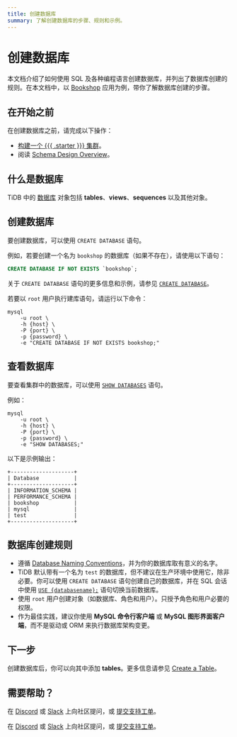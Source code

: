```yaml
---
title: 创建数据库
summary: 了解创建数据库的步骤、规则和示例。
---
```


# 创建数据库

本文档介绍了如何使用 SQL 及各种编程语言创建数据库，并列出了数据库创建的规则。在本文档中，以 [Bookshop](/develop/dev-guide-bookshop-schema-design.md) 应用为例，带你了解数据库创建的步骤。

## 在开始之前

在创建数据库之前，请完成以下操作：

- [构建一个 {{{ .starter }}} 集群](/develop/dev-guide-build-cluster-in-cloud.md)。
- 阅读 [Schema Design Overview](/develop/dev-guide-schema-design-overview.md)。

## 什么是数据库

TiDB 中的 [数据库](/develop/dev-guide-schema-design-overview.md) 对象包括 **tables**、**views**、**sequences** 以及其他对象。

## 创建数据库

要创建数据库，可以使用 `CREATE DATABASE` 语句。

例如，若要创建一个名为 `bookshop` 的数据库（如果不存在），请使用以下语句：

```sql
CREATE DATABASE IF NOT EXISTS `bookshop`;
```

关于 `CREATE DATABASE` 语句的更多信息和示例，请参见 [`CREATE DATABASE`](/sql-statements/sql-statement-create-database.md)。

若要以 `root` 用户执行建库语句，请运行以下命令：

```shell
mysql
    -u root \
    -h {host} \
    -P {port} \
    -p {password} \
    -e "CREATE DATABASE IF NOT EXISTS bookshop;"
```

## 查看数据库

要查看集群中的数据库，可以使用 [`SHOW DATABASES`](/sql-statements/sql-statement-show-databases.md) 语句。

例如：

```shell
mysql
    -u root \
    -h {host} \
    -P {port} \
    -p {password} \
    -e "SHOW DATABASES;"
```

以下是示例输出：

```
+--------------------+
| Database           |
+--------------------+
| INFORMATION_SCHEMA |
| PERFORMANCE_SCHEMA |
| bookshop           |
| mysql              |
| test               |
+--------------------+
```

## 数据库创建规则

- 遵循 [Database Naming Conventions](/develop/dev-guide-object-naming-guidelines.md)，并为你的数据库取有意义的名字。
- TiDB 默认带有一个名为 `test` 的数据库，但不建议在生产环境中使用它，除非必要。你可以使用 `CREATE DATABASE` 语句创建自己的数据库，并在 SQL 会话中使用 [`USE {databasename};`](/sql-statements/sql-statement-use.md) 语句切换当前数据库。
- 使用 `root` 用户创建对象（如数据库、角色和用户）。只授予角色和用户必要的权限。
- 作为最佳实践，建议你使用 **MySQL 命令行客户端** 或 **MySQL 图形界面客户端**，而不是驱动或 ORM 来执行数据库架构变更。

## 下一步

创建数据库后，你可以向其中添加 **tables**。更多信息请参见 [Create a Table](/develop/dev-guide-create-table.md)。

## 需要帮助？

<CustomContent platform="tidb">

在 [Discord](https://discord.gg/DQZ2dy3cuc?utm_source=doc) 或 [Slack](https://slack.tidb.io/invite?team=tidb-community&channel=everyone&ref=pingcap-docs) 上向社区提问，或 [提交支持工单](/support.md)。

</CustomContent>

<CustomContent platform="tidb-cloud">

在 [Discord](https://discord.gg/DQZ2dy3cuc?utm_source=doc) 或 [Slack](https://slack.tidb.io/invite?team=tidb-community&channel=everyone&ref=pingcap-docs) 上向社区提问，或 [提交支持工单](https://tidb.support.pingcap.com/)。

</CustomContent>